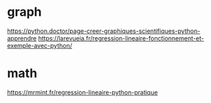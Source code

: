 # graph

https://python.doctor/page-creer-graphiques-scientifiques-python-apprendre
https://larevueia.fr/regression-lineaire-fonctionnement-et-exemple-avec-python/

# math
https://mrmint.fr/regression-lineaire-python-pratique

